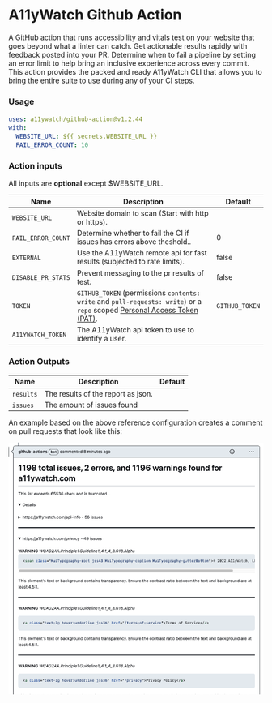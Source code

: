 # A11yWatch Github Action

A GitHub action that runs accessibility and vitals test on your website that goes beyond what a linter can catch. Get actionable results rapidly with feedback posted into your PR. Determine when to fail a pipeline by setting an error limit to help bring an inclusive experience across every commit. This action provides the packed and ready A11yWatch CLI that allows you to bring the entire suite to use during any of your CI steps.

### Usage

```yaml
uses: a11ywatch/github-action@v1.2.44
with:
  WEBSITE_URL: ${{ secrets.WEBSITE_URL }}
  FAIL_ERROR_COUNT: 10
```

### Action inputs

All inputs are **optional** except $WEBSITE_URL.

| Name               | Description                                                                                                                                                                                                              | Default        |
| ------------------ | ------------------------------------------------------------------------------------------------------------------------------------------------------------------------------------------------------------------------ | -------------- |
| `WEBSITE_URL`      | Website domain to scan (Start with http or https).                                                                                                                                                                       |                |
| `FAIL_ERROR_COUNT` | Determine whether to fail the CI if issues has errors above theshold..                                                                                                                                                   | 0              |
| `EXTERNAL`         | Use the A11yWatch remote api for fast results (subjected to rate limits).                                                                                                                                                | false          |
| `DISABLE_PR_STATS` | Prevent messaging to the pr results of test.                                                                                                                                                                             | false          |
| `TOKEN`            | `GITHUB_TOKEN` (permissions `contents: write` and `pull-requests: write`) or a `repo` scoped [Personal Access Token (PAT)](https://docs.github.com/en/github/authenticating-to-github/creating-a-personal-access-token). | `GITHUB_TOKEN` |
| `A11YWATCH_TOKEN`  | The A11yWatch api token to use to identify a user.                                                                                                                                                                       |                |

### Action Outputs

| Name      | Description                        | Default |
| --------- | ---------------------------------- | ------- |
| `results` | The results of the report as json. |         |
| `issues`  | The amount of issues found         |         |

An example based on the above reference configuration creates a comment on pull requests that look like this:

![Example](https://raw.githubusercontent.com/A11yWatch/Project-Screenshots/master/gh-action.png?raw=true "A11yWatch Logo")
